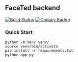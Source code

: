 ## FaceTed backend
[![Build Status](https://travis-ci.com/Ohtu-FaceTed/FaceTed-Backend.svg?branch=master)](https://travis-ci.com/Ohtu-FaceTed/FaceTed-Backend)
[![Codacy Badge](https://api.codacy.com/project/badge/Grade/b15f2e53897b445a9b1853cec5797de2)](https://www.codacy.com/manual/kotommi/FaceTed-Backend?utm_source=github.com&amp;utm_medium=referral&amp;utm_content=Ohtu-FaceTed/FaceTed-Backend&amp;utm_campaign=Badge_Grade)

### Quick Start
```
python -m venv venv/
source venv/bin/activate
pip install -r requirements.txt
python app.py
```
